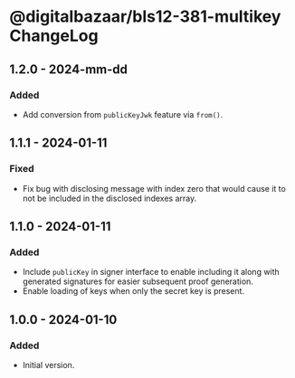 # @digitalbazaar/bls12-381-multikey ChangeLog

## 1.2.0 - 2024-mm-dd

### Added
- Add conversion from `publicKeyJwk` feature via `from()`.

## 1.1.1 - 2024-01-11

### Fixed
- Fix bug with disclosing message with index zero that would cause it
  to not be included in the disclosed indexes array.

## 1.1.0 - 2024-01-11

### Added
- Include `publicKey` in signer interface to enable including it along with
  generated signatures for easier subsequent proof generation.
- Enable loading of keys when only the secret key is present.

## 1.0.0 - 2024-01-10

### Added
- Initial version.
